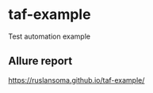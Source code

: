 # taf-example
Test automation example 

## Allure report
https://ruslansoma.github.io/taf-example/ 
